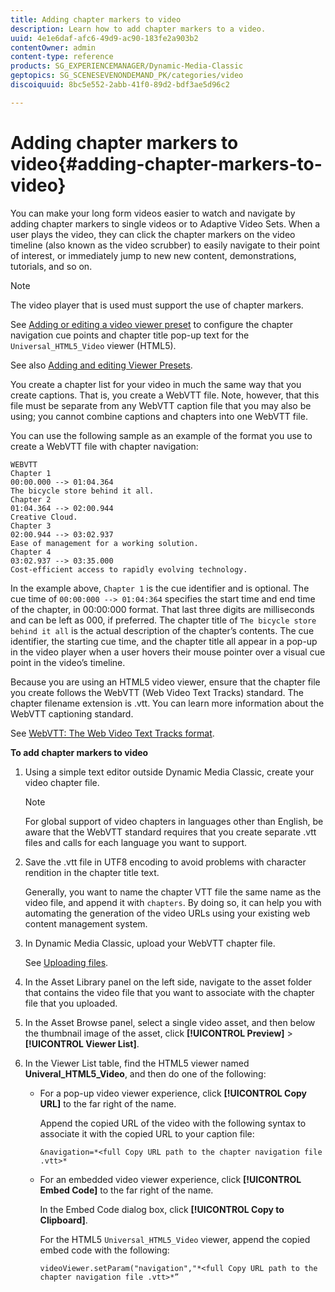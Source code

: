 ```yaml
---
title: Adding chapter markers to video
description: Learn how to add chapter markers to a video.
uuid: 4e1e6daf-afc6-49d9-ac90-183fe2a903b2
contentOwner: admin
content-type: reference
products: SG_EXPERIENCEMANAGER/Dynamic-Media-Classic
geptopics: SG_SCENESEVENONDEMAND_PK/categories/video
discoiquuid: 8bc5e552-2abb-41f0-89d2-bdf3ae5d96c2

---
```


# Adding chapter markers to video{#adding-chapter-markers-to-video}

You can make your long form videos easier to watch and navigate by adding chapter markers to single videos or to Adaptive Video Sets. When a user plays the video, they can click the chapter markers on the video timeline (also known as the video scrubber) to easily navigate to their point of interest, or immediately jump to new new content, demonstrations, tutorials, and so on.

>[!NOTE]
>
>The video player that is used must support the use of chapter markers.

See [Adding or editing a video viewer preset](previewing-videos-video-viewer.md#adding_or_editing_a_video_viewer_preset) to configure the chapter navigation cue points and chapter title pop-up text for the `Universal_HTML5_Video` viewer (HTML5).

See also [Adding and editing Viewer Presets](application-setup.md#adding_and_editing_viewer_presets).

You create a chapter list for your video in much the same way that you create captions. That is, you create a WebVTT file. Note, however, that this file must be separate from any WebVTT caption file that you may also be using; you cannot combine captions and chapters into one WebVTT file.

You can use the following sample as an example of the format you use to create a WebVTT file with chapter navigation:

```as3
WEBVTT 
Chapter 1 
00:00.000 --> 01:04.364 
The bicycle store behind it all. 
Chapter 2 
01:04.364 --> 02:00.944 
Creative Cloud. 
Chapter 3 
02:00.944 --> 03:02.937 
Ease of management for a working solution. 
Chapter 4 
03:02.937 --> 03:35.000 
Cost-efficient access to rapidly evolving technology.
```

In the example above, `Chapter 1` is the cue identifier and is optional. The cue time of `00:00:000 --> 01:04:364` specifies the start time and end time of the chapter, in 00:00:000 format. That last three digits are milliseconds and can be left as 000, if preferred. The chapter title of `The bicycle store behind it all` is the actual description of the chapter’s contents. The cue identifier, the starting cue time, and the chapter title all appear in a pop-up in the video player when a user hovers their mouse pointer over a visual cue point in the video’s timeline.

Because you are using an HTML5 video viewer, ensure that the chapter file you create follows the WebVTT (Web Video Text Tracks) standard. The chapter filename extension is .vtt. You can learn more information about the WebVTT captioning standard.

See [WebVTT: The Web Video Text Tracks format](https://dev.w3.org/html5/webvtt/).

**To add chapter markers to video**

1. Using a simple text editor outside Dynamic Media Classic, create your video chapter file.

   >[!NOTE]
   >
   >For global support of video chapters in languages other than English, be aware that the WebVTT standard requires that you create separate .vtt files and calls for each language you want to support.

1. Save the .vtt file in UTF8 encoding to avoid problems with character rendition in the chapter title text.

   Generally, you want to name the chapter VTT file the same name as the video file, and append it with `chapters`. By doing so, it can help you with automating the generation of the video URLs using your existing web content management system.

1. In Dynamic Media Classic, upload your WebVTT chapter file.

   See [Uploading files](uploading-files.md#uploading_files).

1. In the Asset Library panel on the left side, navigate to the asset folder that contains the video file that you want to associate with the chapter file that you uploaded.
1. In the Asset Browse panel, select a single video asset, and then below the thumbnail image of the asset, click **[!UICONTROL Preview]** > **[!UICONTROL Viewer List]**.
1. In the Viewer List table, find the HTML5 viewer named **Univeral_HTML5_Video**, and then do one of the following:

    * For a pop-up video viewer experience, click **[!UICONTROL Copy URL]** to the far right of the name.

      Append the copied URL of the video with the following syntax to associate it with the copied URL to your caption file:

      `&navigation=*<full Copy URL path to the chapter navigation file .vtt>*`
    
    * For an embedded video viewer experience, click **[!UICONTROL Embed Code]** to the far right of the name.

      In the Embed Code dialog box, click **[!UICONTROL Copy to Clipboard]**.

      For the HTML5 `Universal_HTML5_Video` viewer, append the copied embed code with the following:

      `videoViewer.setParam("navigation","*<full Copy URL path to the chapter navigation file .vtt>*”`

